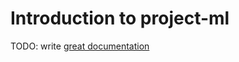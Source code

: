 # Introduction to project-ml

TODO: write [great documentation](http://jacobian.org/writing/what-to-write/)
